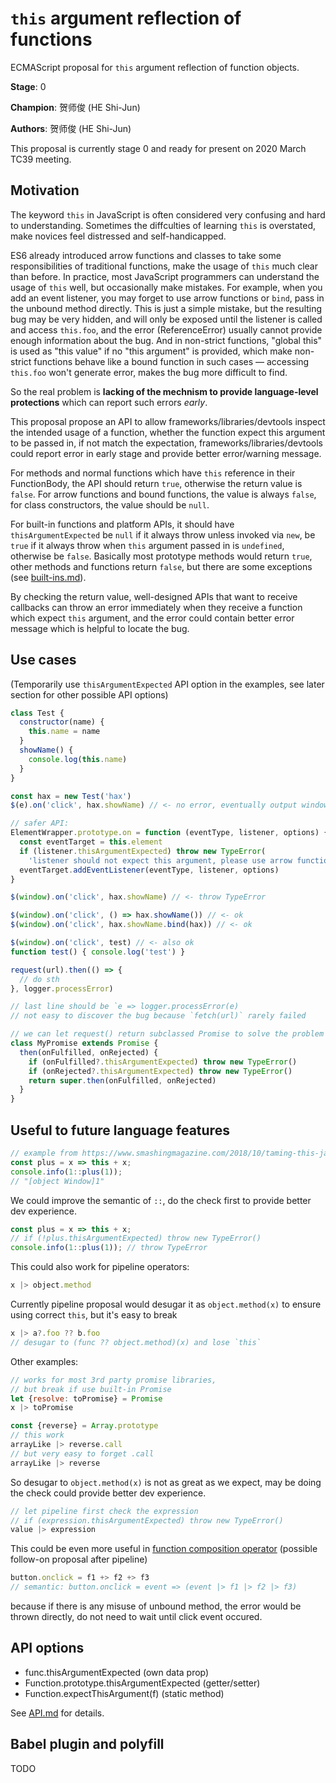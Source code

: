 # `this` argument reflection of functions

ECMAScript proposal for `this` argument reflection of function objects.

**Stage**: 0

**Champion**: 贺师俊 (HE Shi-Jun)

**Authors**: 贺师俊 (HE Shi-Jun)

This proposal is currently stage 0 and ready for present on 2020 March TC39 meeting.

## Motivation

The keyword `this` in JavaScript is often considered very confusing and hard to understanding. Sometimes the diffculties of learning `this` is overstated, make novices feel distressed and self-handicapped.

ES6 already introduced arrow functions and classes to take some responsibilities of traditional functions, make the usage of `this` much clear than before. In practice, most JavaScript programmers can understand the usage of `this` well, but occasionally make mistakes. For example, when you add an event listener, you may forget to use arrow functions or `bind`, pass in the unbound method directly. This is just a simple mistake, but the resulting bug may be very hidden, and will only be exposed until the listener is called and access `this.foo`, and the error (ReferenceError) usually cannot provide enough information about the bug. And in non-strict functions, "global this" is used as "this value" if no "this argument" is provided, which make non-strict functions behave like a bound function in such cases — accessing `this.foo` won't generate error, makes the bug more difficult to find.

So the real problem is **lacking of the mechnism to provide language-level protections** which can report such errors *early*.

This proposal propose an API to allow frameworks/libraries/devtools inspect
the intended usage of a function, whether the function expect this argument to be passed in, if not match the expectation, frameworks/libraries/devtools could report error in early stage and provide better error/warning message.

For methods and normal functions which have `this` reference in their FunctionBody, the API should return `true`, otherwise the return value is `false`. For arrow functions and bound functions, the value is always `false`, for class constructors, the value should be `null`.

For built-in functions and platform APIs, it should have `thisArgumentExpected` be `null` if it always throw unless invoked via `new`, be `true` if it always throw when `this` argument passed in is `undefined`, otherwise be `false`. Basically most prototype methods would return `true`, other methods and functions return `false`, but there are some exceptions (see [built-ins.md](built-ins.md)).

By checking the return value, well-designed APIs that want to receive callbacks can throw an error immediately when they receive a function which expect `this` argument, and the error could contain better error message which is helpful to locate the bug.

## Use cases

(Temporarily use `thisArgumentExpected` API option in the examples, see later section for other possible API options)

```js
class Test {
  constructor(name) {
    this.name = name
  }
  showName() {
    console.log(this.name)
  }
}

const hax = new Test('hax')
$(e).on('click', hax.showName) // <- no error, eventually output window.name

// safer API:
ElementWrapper.prototype.on = function (eventType, listener, options) {
  const eventTarget = this.element
  if (listener.thisArgumentExpected) throw new TypeError(
    'listener should not expect this argument, please use arrow function or <function>.bind')
  eventTarget.addEventListener(eventType, listener, options)
}

$(window).on('click', hax.showName) // <- throw TypeError

$(window).on('click', () => hax.showName()) // <- ok
$(window).on('click', hax.showName.bind(hax)) // <- ok

$(window).on('click', test) // <- also ok
function test() { console.log('test') }
```

```js
request(url).then(() => {
  // do sth
}, logger.processError)

// last line should be `e => logger.processError(e)
// not easy to discover the bug because `fetch(url)` rarely failed

// we can let request() return subclassed Promise to solve the problem
class MyPromise extends Promise {
  then(onFulfilled, onRejected) {
    if (onFulfilled?.thisArgumentExpected) throw new TypeError()
    if (onRejected?.thisArgumentExpected) throw new TypeError()
    return super.then(onFulfilled, onRejected)
  }
}
```

## Useful to future language features

```js
// example from https://www.smashingmagazine.com/2018/10/taming-this-javascript-bind-operator/
const plus = x => this + x;
console.info(1::plus(1));
// "[object Window]1"
```

We could improve the semantic of `::`, do the check first to provide better dev experience.
```js
const plus = x => this + x;
// if (!plus.thisArgumentExpected) throw new TypeError()
console.info(1::plus(1)); // throw TypeError
```

This could also work for pipeline operators:
```js
x |> object.method
```
Currently pipeline proposal would desugar it as `object.method(x)` to ensure
using correct `this`, but it's easy to break
```js
x |> a?.foo ?? b.foo
// desugar to (func ?? object.method)(x) and lose `this`
```

Other examples:
```js
// works for most 3rd party promise libraries,
// but break if use built-in Promise
let {resolve: toPromise} = Promise
x |> toPromise
```
```js
const {reverse} = Array.prototype
// this work
arrayLike |> reverse.call
// but very easy to forget .call
arrayLike |> reverse
```

So desugar to `object.method(x)` is not as great as we expect,
may be doing the check could provide better dev experience.
```js
// let pipeline first check the expression
// if (expression.thisArgumentExpected) throw new TypeError()
value |> expression
```

This could be even more useful in [function composition operator](https://github.com/TheNavigateur/proposal-pipeline-operator-for-function-composition)
(possible follow-on proposal after pipeline)

```js
button.onclick = f1 +> f2 +> f3
// semantic: button.onclick = event => (event |> f1 |> f2 |> f3)
```
because if there is any misuse of unbound method, the error would be thrown directly,
do not need to wait until click event occured.

## API options

- func.thisArgumentExpected (own data prop)
- Function.prototype.thisArgumentExpected (getter/setter)
- Function.expectThisArgument(f) (static method)

See [API.md](API.md) for details.

## Babel plugin and polyfill

TODO
